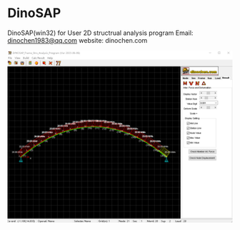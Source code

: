 
# DinoSAP
DinoSAP(win32) for User
2D structrual analysis program 
Email: dinochen1983@qq.com
website: dinochen.com

![enter image description here](https://raw.githubusercontent.com/dinochen1983/DinoSAP/main/images/screen_image.jpg)
